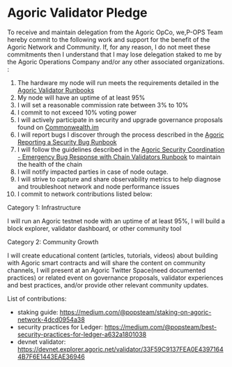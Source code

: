 # Agoric Validator Pledge
To receive and maintain delegation from the Agoric OpCo, we,P-OPS Team hereby commit to the following work and support for the benefit of the Agoric Network and Community. If, for any reason, I do not meet these commitments then I understand that I may lose delegation staked to me by the Agoric Operations Company and/or any other associated organizations. :
1. The hardware my node will run meets the requirements detailed in the [Agoric Validator Runbooks](https://github.com/Agoric/agoric-sdk/wiki/Runbook%...)
2. My node will have an uptime of at least 95%
3. I will set a reasonable commission rate between 3% to 10%
4. I commit to not exceed 10% voting power
5. I will actively participate in security and upgrade governance proposals found on [Commonwealth.im](https://commonwealth.im/agoric)
6. I will report bugs I discover through the process described in the [Agoric Reporting a Security Bug Runbook](https://github.com/Agoric/agoric-sdk/wiki/Runbook%...)
7. I will follow the guidelines described in the [Agoric Security Coordination - Emergency Bug Response with Chain Validators Runbook](https://github.com/Agoric/agoric-sdk/wiki/Runbook%...) to maintain the health of the chain
8. I will notify impacted parties in case of node outage.
9. I will strive to capture and share observability metrics to help diagnose and troubleshoot network and node performance issues
10. I commit to network contributions listed below:
 
Category 1: Infrastructure


I will run an Agoric testnet node with an uptime of at least 95%, I will build a block explorer, validator dashboard, or other community tool

Category 2: Community Growth


I will create educational content (articles, tutorials, videos) about building with Agoric smart contracts and will share the content on community channels, I will present at an Agoric Twitter Space(need documented practices) or related event on governance proposals, validator experiences and best practices, and/or provide other relevant community updates.

List of contributions:

- staking guide: https://medium.com/@popsteam/staking-on-agoric-network-4dcd0954a38
- security practices for Ledger: https://medium.com/@popsteam/best-security-practices-for-ledger-a632a1801038
- devnet validator: https://devnet.explorer.agoric.net/validator/33F59C9137FEA0E43971644B7F6E1443EAE36946
